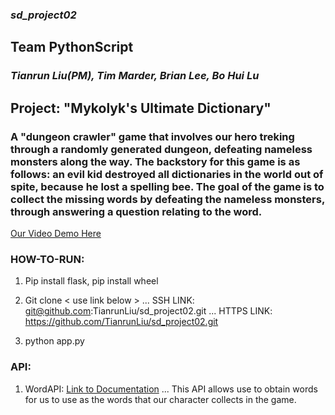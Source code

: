 ### *sd_project02*

## Team PythonScript
### *Tianrun Liu(PM), Tim Marder, Brian Lee, Bo Hui Lu*

## Project: "Mykolyk's Ultimate Dictionary"

### A "dungeon crawler" game that involves our hero treking through a randomly generated dungeon, defeating nameless monsters along the way. The backstory for this game is as follows: an evil kid destroyed all dictionaries in the world out of spite, because he lost a spelling bee. The goal of the game is to collect the missing words by defeating the nameless monsters, through answering a question relating to the word.


[Our Video Demo Here](<>)

### HOW-TO-RUN:

1. Pip install flask, pip install wheel

2. Git clone < use link below >
... SSH LINK: git@github.com:TianrunLiu/sd_project02.git
... HTTPS LINK: https://github.com/TianrunLiu/sd_project02.git

3. python app.py


### API:

1. WordAPI: [Link to Documentation](https://rapidapi.com/wordsapi/api/wordsapi)
... This API allows use to obtain words for us to use as the words that our character collects in the game.



